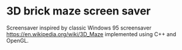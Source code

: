 # 3D brick maze screen saver
Screensaver inspired by classic Windows 95 screensaver https://en.wikipedia.org/wiki/3D_Maze implemented using C++ and OpenGL. 
